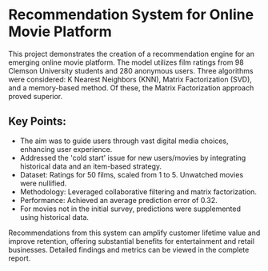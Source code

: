 # Recommendation System for Online Movie Platform

This project demonstrates the creation of a recommendation engine for an emerging online movie platform. The model utilizes film ratings from 98 Clemson University students and 280 anonymous users. Three algorithms were considered: K Nearest Neighbors (KNN), Matrix Factorization (SVD), and a memory-based method. Of these, the Matrix Factorization approach proved superior.

## Key Points:

* The aim was to guide users through vast digital media choices, enhancing user experience.
* Addressed the 'cold start' issue for new users/movies by integrating historical data and an item-based strategy.
* Dataset: Ratings for 50 films, scaled from 1 to 5. Unwatched movies were nullified.
* Methodology: Leveraged collaborative filtering and matrix factorization.
* Performance: Achieved an average prediction error of 0.32.
* For movies not in the initial survey, predictions were supplemented using historical data.

Recommendations from this system can amplify customer lifetime value and improve retention, offering substantial benefits for entertainment and retail businesses. Detailed findings and metrics can be viewed in the complete report.
